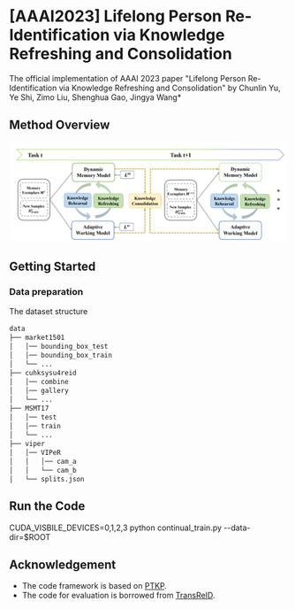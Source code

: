 # [AAAI2023] Lifelong Person Re-Identification via Knowledge Refreshing and Consolidation
The official implementation of AAAI 2023 paper "Lifelong Person Re-Identification via Knowledge Refreshing and Consolidation" by Chunlin Yu, Ye Shi, Zimo Liu, Shenghua Gao, Jingya Wang*
## Method Overview
![](./KRKC_fig.png)
## Getting Started
### Data preparation
The dataset structure
```
data
├── market1501
│   │── bounding_box_test
│   │── bounding_box_train
│   └── ...
├── cuhksysu4reid
│   │── combine
│   │── gallery
│   └── ...
├── MSMT17
│   │── test
│   │── train
│   └── ...
├── viper
│   │── VIPeR
│   │   │── cam_a
│   │   └── cam_b 
│   └── splits.json
```  	
## Run the Code
CUDA_VISBILE_DEVICES=0,1,2,3 python continual_train.py --data-dir=$ROOT

## Acknowledgement
- The code framework is based on [PTKP](https://github.com/g3956/PTKP).
- The code for evaluation is borrowed from [TransReID](https://github.com/damo-cv/TransReID).
